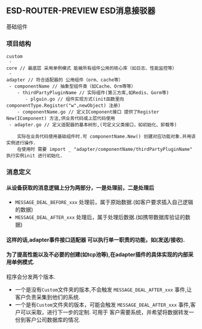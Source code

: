 ## ESD-ROUTER-PREVIEW ESD消息接驳器

基础组件


### 项目结构
```
custom
 - 
core // 最底层 采用单例模式 能被所有组件公用的核心库（如日志、性能监控等）
 - 
adapter // 符合适配器的 公用组件（orm、cache等）
 - componentName // 抽象型组件类（如Cache、Orm等等）
    - thirdPartyPluginName // 实际组件(第三方库,如Redis、Gorm等)
       - plguin.go // 组件实现方式(init函数里向componentType.Register("w",newObject) 注册)
    - componentName.go // 定义IComponent接口 提供了Register New(IComponent) 方法,供业务代码或上层代码使用
 - adapter.go // 定义适配器的基本树形,(可定义父类接口，如初始化、卸载等)
```

```
    实际在业务代码使用基础组件时.可 componentName.New() 创建对应功能对象.并用该实例进行操作.
    在使用时 需要 import _ "adapter/componentName/thirdPartyPluginName" 执行实例init 进行初始化.
```

### 消息定义
#### 从设备获取的消息逻辑上分为两部分，一是处理前，二是处理后
* `MESSAGE_DEAL_BEFORE_xxx` 处理前，属于原始数据.(如客户要求插入自己逻辑的数据)
* `MESSAGE_DEAL_AFTER_xxx` 处理后，属于处理后数据.(如携带数据库验证的数据)

#### 这样的话,adapter事件接口适配器 可以执行单一职责的功能，如(发送/接收).
#### 为了提高性能以及不必要的创建(如tcp池等),在adapter插件的具体实现的内部采用单例模式.



程序会分发两个版本.
* 一个是没有`Custom`文件夹的版本,不会触发 `MESSAGE_DEAL_AFTER_xxx` 事件,让客户负责采集到他们的系统.
* 一个是有`Custom`文件夹的版本，可能会触发 `MESSAGE_DEAL_AFTER_xxx` 事件,客户可以采取，进行下一步的定制.
    可用于 客户需要系统，并希望将数据转发一份到客户公司数据库的情况.

